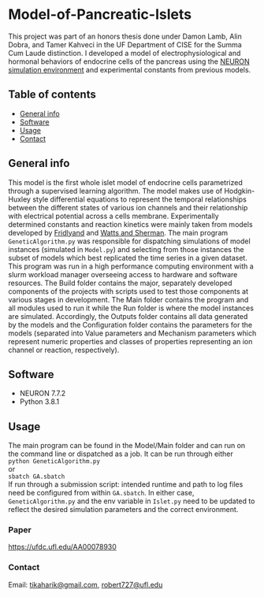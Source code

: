 # Model-of-Pancreatic-Islets
This project was part of an honors thesis done under Damon Lamb, Alin Dobra, and Tamer Kahveci in the UF Department of CISE for the Summa Cum Laude distinction. 
I developed a model of electrophysiological and hormonal behaviors of endocrine cells of the pancreas using the [NEURON simulation environment](https://www.neuron.yale.edu/neuron/) and experimental constants from previous models.
## Table of contents
* [General info](#general-info)
* [Software](#software)
* [Usage](#usage)
* [Contact](#contact)
## General info
This model is the first whole islet model of endocrine cells parametrized through a supervised learning algorithm. 
The model makes use of Hodgkin-Huxley style differential equations to represent the temporal relationships between the different states of various ion channels and their relationship with electrical potential across a cells membrane.
Experimentally determined constants and reaction kinetics were mainly taken from models developed by [Fridlyand](https://link.springer.com/protocol/10.1007/978-1-62703-068-7_13) and [Watts and Sherman](https://journals.physiology.org/doi/pdf/10.1152/ajpendo.00415.2015).
The main program `GeneticAlgorithm.py` was responsible for dispatching simulations of model instances (simulated in `Model.py`) and selecting from those instances the subset of models which best replicated the time series in a given dataset.
This program was run in a high performance computing environment with a slurm workload manager overseeing access to hardware and software resources.
The Build folder contains the major, separately developed components of the projects with scripts used to test those components at various stages in development.
The Main folder contains the program and all modules used to run it while the Run folder is where the model instances are simulated.
Accordingly, the Outputs folder contains all data generated by the models and the Configuration folder contains the parameters for the models (separated into Value parameters and Mechanism parameters which represent numeric properties and classes of properties representing an ion channel or reaction, respectively).
## Software
* NEURON 7.7.2
* Python 3.8.1
## Usage
The main program can be found in the Model/Main folder and can run on the command line or dispatched as a job.
It can be run through either<br/>
`python GeneticAlgorithm.py`<br/>
or<br/>
`sbatch GA.sbatch`<br/>
If run through a submission script: intended runtime and path to log files need be configured from within `GA.sbatch`. In either case, `GeneticAlgorithm.py` and the env variable in `Islet.py` need to be updated to reflect the desired simulation parameters and the correct environment.
### Paper
https://ufdc.ufl.edu/AA00078930
### Contact
Email: tikaharik@gmail.com, robert727@ufl.edu
